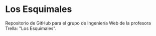 Los Esquimales
=============
Repositorio de GitHub para el grupo de Ingeniería Web de la profesora Trella: "Los Esquimales".

